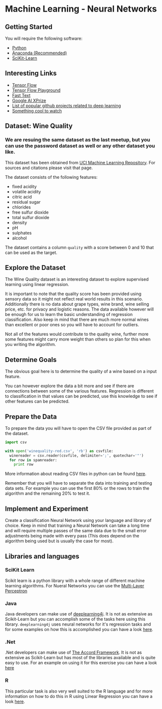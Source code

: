 # Machine Learning - Neural Networks
## Getting Started
You will require the following software:
* [Python](https://www.python.org/)
* [Anaconda (Recommended)](https://www.continuum.io/downloads)
* [SciKit-Learn](http://scikit-learn.org/stable/install.html)

## Interesting Links
* [Tensor Flow](https://www.tensorflow.org/)
* [Tensor Flow Playground](http://playground.tensorflow.org/)
* [Fast Text](https://github.com/facebookresearch/fastText)
* [Google AI XPrize](http://ai.xprize.org/)
* [List of popular github projects related to deep learning](https://github.com/aymericdamien/TopDeepLearning)
* [Something cool to watch](https://www.youtube.com/watch?v=qv6UVOQ0F44)


## Dataset: Wine Quality

### We are resuing the same dataset as the last meetup, but you can use the password dataset as well or any other dataset you like.

This dataset has been obtained from [UCI Machine Learning Repository](http://archive.ics.uci.edu/ml/datasets/Wine+Quality).
For sources and citations please visit that page.

The dataset consists of the following features:
* fixed acidity
* volatile acidity
* citric acid
* residual sugar
* chlorides
* free sulfur dioxide
* total sulfur dioxide
* density
* pH
* sulphates
* alcohol

The dataset contains a column `quality` with a score between 0 and 10 that can be used as the target.

## Explore the Dataset
The Wine Quality dataset is an interesting dataset to explore supervised learning using linear regression.

It is important to note that the quality score has been provided using sensory data so it might not reflect real world results in this scenario.  Additionally there is no data about grape types, wine brand, wine selling price, etc. for privacy and logistic reasons.  The data available however will be enough for us to learn the basic understanding of regression classification.  Also keep in mind that there are much more normal wines than excellent or poor ones so you will have to account for outliers.

Not all of the features would contribute to the quality wine, further more some features might carry more weight than others so plan for this when you writing the algorithm.

## Determine Goals

The obvious goal here is to determine the quality of a wine based on a input feature.

You can however explore the data a bit more and see if there are connections between some of the various features.  Regression is different to classification in that values can be predicted, use this knowledge to see if other features can be predicted.

## Prepare the Data
To prepare the data you will have to open the CSV file provided as part of the dataset.

```python
import csv

with open('winequality-red.csv', 'rb') as csvfile:
  winereader = csv.reader(csvfile, delimiter=';', quotechar='"')
  for row in spamreader:
    print row
```

More information about reading CSV files in python can be found [here](https://docs.python.org/2/library/csv.html).

Remember that you will have to separate the data into training and testing data sets.  For example you can use the first 80% or the rows to train the algorithm and the remaining 20% to test it.

## Implement and Experiment
Create a classification Neural Network using your language and library of choice.  Keep in mind that training a Neural Network can take a long time and will require multiple passes of the same data due to the small error adjustments being made with every pass (This does depend on the algorithm being used but is usually the case for most).

## Libraries and languages

### SciKit Learn

Scikit learn is a python library with a whole range of different machine learning algorithms.  For Nueral Networks you can use the [Multi-Layer Perceptron](http://scikit-learn.org/dev/modules/neural_networks_supervised.html#classification)

### Java

Java developers can make use of [deeplearning4j](http://deeplearning4j.org/).  It is not as extensive as Scikit-Learn but you can accomplish some of the tasks here using this library.  `deeplearning4j` uses neural networks for it's regression tasks and for some examples on how this is accomplished you can have a look [here](http://deeplearning4j.org/linear-regression).

### .Net

.Net developers can make use of [The Accord Framework](http://accord-framework.net/).  It is not as extensive as Scikit-Learn but has most of the libraries available and is quite easy to use.  For an example on using it for this exercise you can have a look [here](http://accord-framework.net/docs/html/T_Accord_Statistics_Models_Regression_Linear_SimpleLinearRegression.htm)

### R

This particular task is also very well suited to the R language and for more information on how to do this in R using Linear Regression you can have a look [here](http://www.r-bloggers.com/simple-linear-regression-2/).
